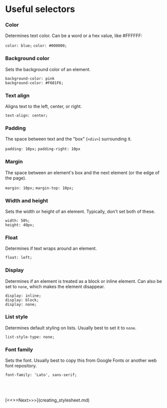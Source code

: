 
# Useful selectors

### Color

Determines text color. Can be a word or a hex value, like #FFFFFF:

`color: blue;`
`color: #000000;`

### Background color

Sets the background color of an element.

	background-color: pink
	background-color: #F601F6;

### Text align

Aligns text to the left, center, or right.

`text-align: center;`

### Padding

The space between text and the "box" (`<div>`) surrounding it.

`padding: 10px;`
`padding-right: 10px`

### Margin

The space between an element's box and the next element (or the edge of the page).

`margin: 10px;`
`margin-top: 10px;`

### Width and height

Sets the width or height of an element. Typically, don't set both of these.

	width: 50%;
	height: 40px;

### Float

Determines if text wraps around an element.

	float: left;
	
### Display

Determines if an element is treated as a block or inline element. Can also be set to `none`, which makes the element disappear.

	display: inline;
	display: block;
	display: none;
	
### List style

Determines default styling on lists. Usually best to set it to `none`.

	list-style-type: none;

### Font family

Sets the font. Usually best to copy this from Google Fonts or another web font repository.

    font-family: 'Lato', sans-serif;
<br/>
<br/>
<br/>
[<<<Previous<<<](classes.md) | [>>>Next>>>](creating_stylesheet.md)